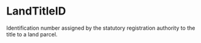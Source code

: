 LandTitleID
===========

Identification number assigned by the statutory registration authority to the title to a land parcel.
